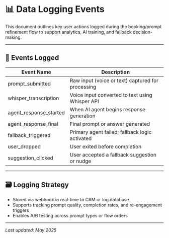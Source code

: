 # 📊 Data Logging Events

This document outlines key user actions logged during the booking/prompt refinement flow to support analytics, AI training, and fallback decision-making.

---

## 🧠 Events Logged

| Event Name             | Description                                           |
|------------------------|-------------------------------------------------------|
| prompt_submitted       | Raw input (voice or text) captured for processing    |
| whisper_transcription  | Voice input converted to text using Whisper API      |
| agent_response_started | When AI agent begins response generation             |
| agent_response_final   | Final prompt or answer generated                     |
| fallback_triggered     | Primary agent failed; fallback logic activated       |
| user_dropped           | User exited before completion                        |
| suggestion_clicked     | User accepted a fallback suggestion or nudge         |

---

## 🗃️ Logging Strategy

- Stored via webhook in real-time to CRM or log database
- Supports tracking prompt quality, completion rates, and re-engagement triggers
- Enables A/B testing across prompt types or flow orders

---

_Last updated: May 2025_ 
